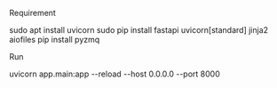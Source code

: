 Requirement

sudo apt install uvicorn
sudo pip install fastapi uvicorn[standard] jinja2 aiofiles
pip install pyzmq

Run

uvicorn app.main:app --reload --host 0.0.0.0 --port 8000




